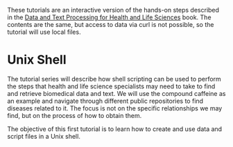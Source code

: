<script>
import Link from "$components/Link.svelte";
import Alert from "$components/Alert.svelte";
</script>


<Alert> These tutorials are an interactive version of the hands-on steps described in the [Data and Text Processing for Health and Life Sciences](https://labs.rd.ciencias.ulisboa.pt/book/) book. The contents are the same, but access to data via curl is not possible, so the tutorial will use local files. </Alert>

# Unix Shell

The tutorial series will describe how shell scripting can be used to perform the steps that health and life science specialists may need to take to find and retrieve biomedical data and text. We will use the compound caffeine as an example and navigate through different public repositories to find diseases related to it. The focus is not on the specific relationships we may find, but on the process of how to obtain them.

The objective of this first tutorial is to learn how to create and use data and script files in a Unix shell.
